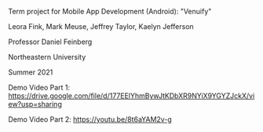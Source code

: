 Term project for Mobile App Development (Android): "Venuify"

Leora Fink, Mark Meuse, Jeffrey Taylor, Kaelyn Jefferson

Professor Daniel Feinberg

Northeastern University

Summer 2021

Demo Video Part 1: https://drive.google.com/file/d/177EElYhmBywJtKDbXR9NYiX9YGYZJckX/view?usp=sharing

Demo Video Part 2: https://youtu.be/8t6aYAM2v-g

